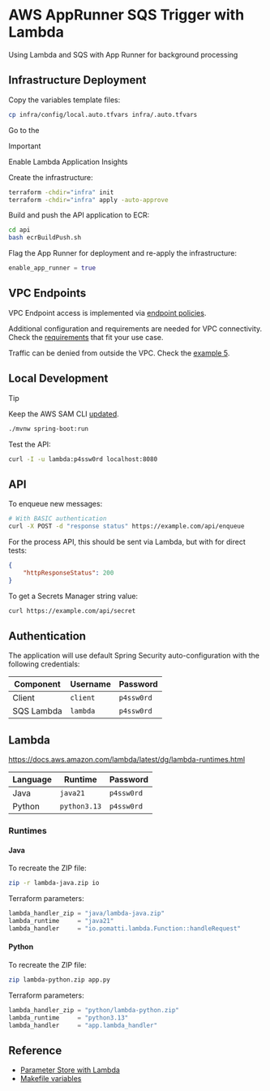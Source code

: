 # AWS AppRunner SQS Trigger with Lambda

Using Lambda and SQS with App Runner for background processing

## Infrastructure Deployment

Copy the variables template files:

```sh
cp infra/config/local.auto.tfvars infra/.auto.tfvars
```

Go to the

> [!IMPORTANT]
> Enable Lambda Application Insights

Create the infrastructure:

```sh
terraform -chdir="infra" init
terraform -chdir="infra" apply -auto-approve
```

Build and push the API application to ECR:

```sh
cd api
bash ecrBuildPush.sh
```

Flag the App Runner for deployment and re-apply the infrastructure:

```terraform
enable_app_runner = true
```

## VPC Endpoints

VPC Endpoint access is implemented via [endpoint policies](https://docs.aws.amazon.com/vpc/latest/privatelink/vpc-endpoints-access.html).

Additional configuration and requirements are needed for VPC connectivity. Check the [requirements](https://docs.aws.amazon.com/AWSSimpleQueueService/latest/SQSDeveloperGuide/sqs-internetwork-traffic-privacy.html) that fit your use case.

Traffic can be denied from outside the VPC. Check the [example 5](https://docs.aws.amazon.com/AWSSimpleQueueService/latest/SQSDeveloperGuide/sqs-creating-custom-policies-access-policy-examples.html#deny-not-from-vpc).


## Local Development

> [!TIP]
> Keep the AWS SAM CLI [updated](https://docs.aws.amazon.com/serverless-application-model/latest/developerguide/manage-sam-cli-versions.html).

```sh
./mvnw spring-boot:run
```

Test the API:

```sh
curl -I -u lambda:p4ssw0rd localhost:8080
```

## API

To enqueue new messages:

```sh
# With BASIC authentication
curl -X POST -d "response status" https://example.com/api/enqueue
```

For the process API, this should be sent via Lambda, but with for direct tests:

```json
{
	"httpResponseStatus": 200
}
```

To get a Secrets Manager string value:

```sh
curl https://example.com/api/secret
```

## Authentication

The application will use default Spring Security auto-configuration with the following credentials:

| Component | Username | Password |
|-----------|----------|----------|
| Client     | `client`  | `p4ssw0rd`  |
| SQS Lambda | `lambda`  | `p4ssw0rd`  |

## Lambda

https://docs.aws.amazon.com/lambda/latest/dg/lambda-runtimes.html


| Language  | Runtime | Password |
|-----------|----------|----------|
| Java   | `java21`  | `p4ssw0rd`  |
| Python | `python3.13`  | `p4ssw0rd`  |

### Runtimes

#### Java

To recreate the ZIP file:

```sh
zip -r lambda-java.zip io
```

Terraform parameters:

```terraform
lambda_handler_zip = "java/lambda-java.zip"
lambda_runtime     = "java21"
lambda_handler     = "io.pomatti.lambda.Function::handleRequest"
```

#### Python

To recreate the ZIP file:

```sh
zip lambda-python.zip app.py
```

Terraform parameters:

```terraform
lambda_handler_zip = "python/lambda-python.zip"
lambda_runtime     = "python3.13"
lambda_handler     = "app.lambda_handler"
```

## Reference

- [Parameter Store with Lambda](https://docs.aws.amazon.com/systems-manager/latest/userguide/ps-integration-lambda-extensions.html)
- [Makefile variables](https://earthly.dev/blog/makefile-variables/)
